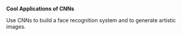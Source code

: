 **Cool Applications of CNNs**

Use CNNs to build a face recognition system and to generate artistic images.
